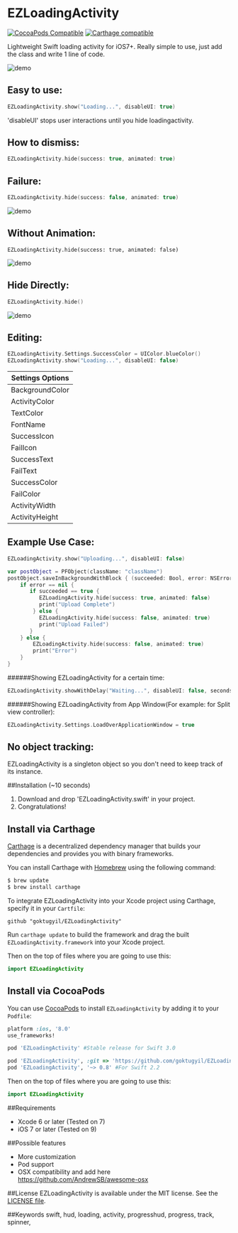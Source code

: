 EZLoadingActivity
==========

[![CocoaPods Compatible](https://img.shields.io/cocoapods/v/EZLoadingActivity.svg)](https://img.shields.io/cocoapods/v/EZLoadingActivity.svg)
[![Carthage compatible](https://img.shields.io/badge/Carthage-compatible-4BC51D.svg?style=flat)](https://github.com/Carthage/Carthage)

Lightweight Swift loading activity for iOS7+. Really simple to use, just add the class and write 1 line of code. 

![demo](http://i.imgur.com/xLHKvSB.gif)

## Easy to use:
```swift
EZLoadingActivity.show("Loading...", disableUI: true)
```
'disableUI' stops user interactions until you hide loadingactivity.  

## How to dismiss:
```swift
EZLoadingActivity.hide(success: true, animated: true)
```

## Failure:
```swift
EZLoadingActivity.hide(success: false, animated: true)
```
![demo](http://i.imgur.com/x2BAEmG.gif)

## Without Animation:
```swifts
EZLoadingActivity.hide(success: true, animated: false)
```
![demo](http://i.imgur.com/fXvCbIy.gif)

## Hide Directly:
```swift
EZLoadingActivity.hide()
```
![demo](http://i.imgur.com/2cySGp6.gif)

## Editing:
```swift
EZLoadingActivity.Settings.SuccessColor = UIColor.blueColor()
EZLoadingActivity.show("Loading...", disableUI: false)
```

|Settings Options|
| -------------|
|BackgroundColor|
|ActivityColor|
|TextColor|
|FontName|
|SuccessIcon|
|FailIcon|
|SuccessText|
|FailText|
|SuccessColor|
|FailColor|
|ActivityWidth|
|ActivityHeight|

## Example Use Case:

```swift
EZLoadingActivity.show("Uploading...", disableUI: false)

var postObject = PFObject(className: "className")
postObject.saveInBackgroundWithBlock { (succeeded: Bool, error: NSError!) -> Void in
    if error == nil {
       if succeeded == true {
          EZLoadingActivity.hide(success: true, animated: false)
          print("Upload Complete")
        } else {
          EZLoadingActivity.hide(success: false, animated: true)
          print("Upload Failed")
       }
    } else {
        EZLoadingActivity.hide(success: false, animated: true)
        print("Error")
    }
}
```

######Showing EZLoadingActivity for a certain time:

```swift
EZLoadingActivity.showWithDelay("Waiting...", disableUI: false, seconds: 2)
```

######Showing EZLoadingActivity from App Window(For example: for Split view controller):

```swift
EZLoadingActivity.Settings.LoadOverApplicationWindow = true
```

## No object tracking:
EZLoadingActivity is a singleton object so you don't need to keep track of its instance.  

##Installation (~10 seconds)

1. Download and drop 'EZLoadingActivity.swift' in your project.  
2. Congratulations!  

## Install via Carthage

[Carthage](https://github.com/Carthage/Carthage) is a decentralized dependency manager that builds your dependencies and provides you with binary frameworks.

You can install Carthage with [Homebrew](http://brew.sh/) using the following command:

```bash
$ brew update
$ brew install carthage
```

To integrate EZLoadingActivity into your Xcode project using Carthage, specify it in your `Cartfile`:

```ogdl
github "goktugyil/EZLoadingActivity"
```

Run `carthage update` to build the framework and drag the built `EZLoadingActivity.framework` into your Xcode project.

Then on the top of files where you are going to use this:

```swift
import EZLoadingActivity
```

## Install via CocoaPods

You can use [CocoaPods](http://cocoapods.org/) to install `EZLoadingActivity` by adding it to your `Podfile`:

```ruby
platform :ios, '8.0'
use_frameworks!

pod 'EZLoadingActivity' #Stable release for Swift 3.0

pod 'EZLoadingActivity', :git => 'https://github.com/goktugyil/EZLoadingActivity.git' #Latest release for Swift 3.0
pod 'EZLoadingActivity', '~> 0.8' #For Swift 2.2
```

Then on the top of files where you are going to use this:

```swift
import EZLoadingActivity
```

##Requirements

- Xcode 6 or later (Tested on 7)
- iOS 7 or later (Tested on 9)

##Possible features

- More customization
- Pod support 
- OSX compatibility and add here https://github.com/AndrewSB/awesome-osx

##License
EZLoadingActivity is available under the MIT license. See the [LICENSE file](https://github.com/goktugyil/EZLoadingActivity/blob/master/LICENSE).

##Keywords
swift, hud, loading, activity, progresshud, progress, track, spinner,
